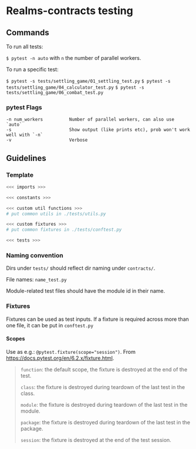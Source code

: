 # Realms-contracts testing

## Commands

To run all tests:

`$ pytest -n auto` with `n` the number of parallel workers.

To run a specific test:

`$ pytest -s tests/settling_game/01_settling_test.py`
`$ pytest -s tests/settling_game/04_calculator_test.py`
`$ pytest -s tests/settling_game/06_combat_test.py`


### pytest Flags

```
-n num_workers          Number of parallel workers, can also use `auto`
-s                      Show output (like prints etc), prob won't work well with `-n`
-v                      Verbose
```

## Guidelines

### Template

```python
<<< imports >>>

<<< constants >>>

<<< custom util functions >>>
# put common utils in ./tests/utils.py

<<< custom fixtures >>>
# put common fixtures in ./tests/conftest.py

<<< tests >>>
```

### Naming convention

Dirs under `tests/` should reflect dir naming under `contracts/`.

File names: `name_test.py`

Module-related test files should have the module id in their name.

### Fixtures

Fixtures can be used as test inputs. If a fixture is required across more than one file, it can be put in `conftest.py`

#### Scopes

Use as e.g.: `@pytest.fixture(scope="session")`. From https://docs.pytest.org/en/6.2.x/fixture.html.

>`function`: the default scope, the fixture is destroyed at the end of the test.
>
>`class`: the fixture is destroyed during teardown of the last test in the class.
>
>`module`: the fixture is destroyed during teardown of the last test in the module.
>
>`package`: the fixture is destroyed during teardown of the last test in the package.
>
>`session`: the fixture is destroyed at the end of the test session.

